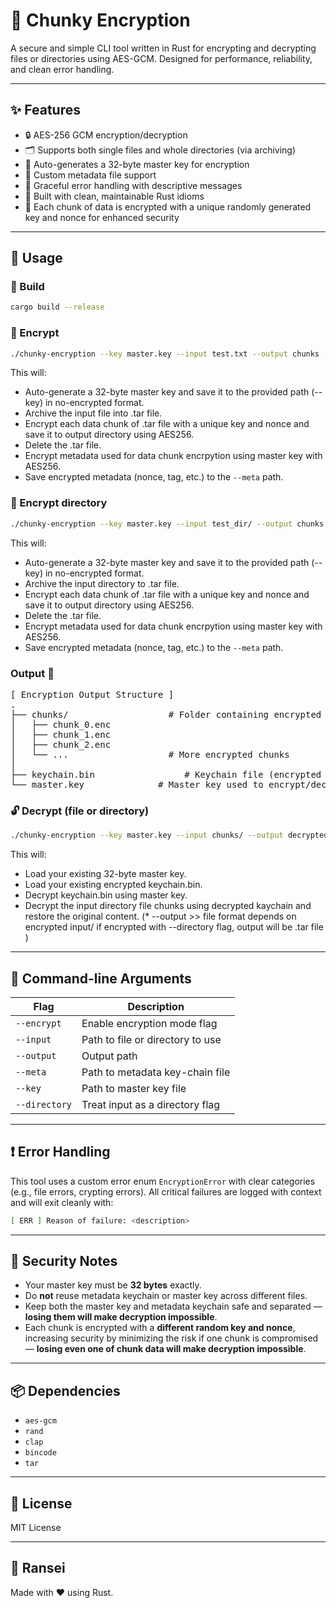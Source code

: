 # 🔐 Chunky Encryption

A secure and simple CLI tool written in Rust for encrypting and decrypting files or directories using AES-GCM. Designed for performance, reliability, and clean error handling.

---

## ✨ Features

- 🔒 AES-256 GCM encryption/decryption
- 🗂️ Supports both single files and whole directories (via archiving)
- 🔑 Auto-generates a 32-byte master key for encryption
- 📁 Custom metadata file support
- 🚫 Graceful error handling with descriptive messages
- 🧪 Built with clean, maintainable Rust idioms
- 🔐 Each chunk of data is encrypted with a unique randomly generated key and nonce for enhanced security

---

## 🚀 Usage

### 🔧 Build

```bash
cargo build --release
```

### 🧬 Encrypt

```bash
./chunky-encryption --key master.key --input test.txt --output chunks --meta keychain.bin   --encrypt
```

This will:
- Auto-generate a 32-byte master key and save it to the provided path (--key) in no-encrypted format.
- Archive the input file into .tar file.
- Encrypt each data chunk of .tar file with a unique key and nonce and save it to output directory using AES256.
- Delete the .tar file.
- Encrypt metadata used for data chunk encrpytion using master key with AES256.
- Save encrypted metadata (nonce, tag, etc.) to the `--meta` path.


### 🧬 Encrypt directory

```bash
./chunky-encryption --key master.key --input test_dir/ --output chunks --meta keychain.bin   --encrypt --directory
```

This will:
- Auto-generate a 32-byte master key and save it to the provided path (--key) in no-encrypted format.
- Archive the input directory to .tar file.
- Encrypt each data chunk of .tar file with a unique key and nonce and save it to output directory using AES256.
- Delete the .tar file.
- Encrypt metadata used for data chunk encrpytion using master key with AES256.
- Save encrypted metadata (nonce, tag, etc.) to the `--meta` path.

### Output 📁
<pre>
[ Encryption Output Structure ]
.
├── chunks/                   # Folder containing encrypted file chunks
│   ├── chunk_0.enc
│   ├── chunk_1.enc
│   ├── chunk_2.enc
│   └── ...                   # More encrypted chunks
│
├── keychain.bin                 # Keychain file (encrypted with master.key)
└── master.key              # Master key used to encrypt/decrypt keychain.bin
</pre>


### 🔓 Decrypt (file or directory)

```bash
./chunky-encryption --key master.key --input chunks/ --output decrypted.<depends_on_encrypted_file> --meta keychain.bin
```

This will:
- Load your existing 32-byte master key.
- Load your existing encrypted keychain.bin.
- Decrypt keychain.bin using master key.
- Decrypt the input directory file chunks using decrypted kaychain and restore the original content. (* --output >> file format depends on encrypted input/ if encrypted with --directory flag, output will be .tar file )

---

## 📄 Command-line Arguments

| Flag          | Description                                   |
|---------------|-----------------------------------------------|
| `--encrypt`   | Enable encryption mode flag                   |
| `--input`     | Path to file or directory to use              |
| `--output`    | Output path                                   |
| `--meta`      | Path to metadata key-chain file               |
| `--key`       | Path to master key file                       |
| `--directory` | Treat input as a directory flag               |

---

## ❗ Error Handling

This tool uses a custom error enum `EncryptionError` with clear categories (e.g., file errors, crypting errors). All critical failures are logged with context and will exit cleanly with:

```bash
[ ERR ] Reason of failure: <description>
```

---

## 🔐 Security Notes

- Your master key must be **32 bytes** exactly.
- Do **not** reuse metadata keychain or master key across different files.
- Keep both the master key and metadata keychain safe and separated — **losing them will make decryption impossible**.
- Each chunk is encrypted with a **different random key and nonce**, increasing security by minimizing the risk if one chunk is compromised — **losing even one of chunk data will make decryption impossible**.

---

## 📦 Dependencies

- `aes-gcm`
- `rand`
- `clap`
- `bincode`
- `tar`

---

## 📜 License

MIT License

---

## 👤 Ransei

Made with ❤️ using Rust.
